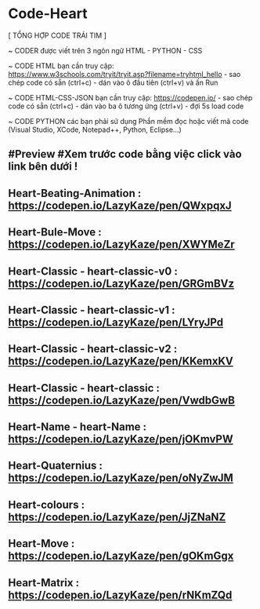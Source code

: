 # Code-Heart

[ TỔNG HỢP CODE TRÁI TIM ]

~ CODER được viết trên 3 ngôn ngữ HTML - PYTHON - CSS

~ CODE HTML bạn cần truy cập: https://www.w3schools.com/tryit/tryit.asp?filename=tryhtml_hello - sao chép code có sẵn (ctrl+c) - dán vào ô đầu tiên (ctrl+v) và ấn Run

~ CODE HTML-CSS-JSON bạn cần truy cập: https://codepen.io/ - sao chép code có sẵn (ctrl+c) - dán vào ba ô tương ứng (ctrl+v) - đợi 5s load code

~ CODE PYTHON các bạn phải sử dụng Phần mềm đọc hoặc viết mã code (Visual Studio, XCode, Notepad++, Python, Eclipse...)

#Preview
#Xem trước code bằng việc click vào link bên dưới !
--------
Heart-Beating-Animation          : https://codepen.io/LazyKaze/pen/QWxpqxJ
--------
Heart-Bule-Move                  : https://codepen.io/LazyKaze/pen/XWYMeZr
--------
Heart-Classic - heart-classic-v0 : https://codepen.io/LazyKaze/pen/GRGmBVz
-
Heart-Classic - heart-classic-v1 : https://codepen.io/LazyKaze/pen/LYryJPd
-
Heart-Classic - heart-classic-v2 : https://codepen.io/LazyKaze/pen/KKemxKV
-
Heart-Classic - heart-classic    : https://codepen.io/LazyKaze/pen/VwdbGwB
--------
Heart-Name - heart-Name          : https://codepen.io/LazyKaze/pen/jOKmvPW
--------
Heart-Quaternius                 : https://codepen.io/LazyKaze/pen/oNyZwJM
--------
Heart-colours                    : https://codepen.io/LazyKaze/pen/JjZNaNZ
--------
Heart-Move                       : https://codepen.io/LazyKaze/pen/gOKmGgx
--------
Heart-Matrix                     : https://codepen.io/LazyKaze/pen/rNKmZQd
--------

